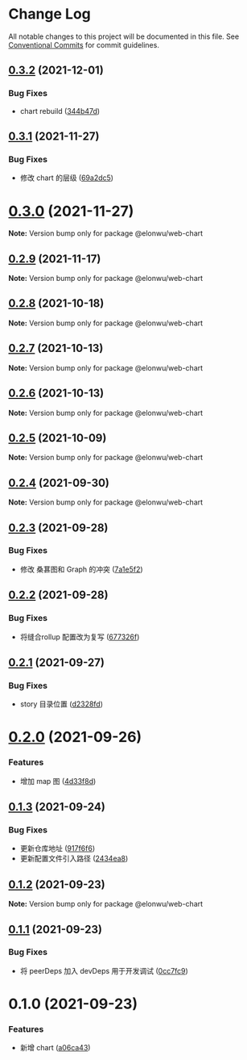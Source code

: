 # Change Log

All notable changes to this project will be documented in this file.
See [Conventional Commits](https://conventionalcommits.org) for commit guidelines.

## [0.3.2](https://github.com/ElonWu/elonwu_ui/compare/@elonwu/web-chart@0.3.1...@elonwu/web-chart@0.3.2) (2021-12-01)


### Bug Fixes

* chart rebuild ([344b47d](https://github.com/ElonWu/elonwu_ui/commit/344b47d74a265f052f41ad410279f83b8b25a786))





## [0.3.1](https://github.com/ElonWu/elonwu_ui/compare/@elonwu/web-chart@0.3.0...@elonwu/web-chart@0.3.1) (2021-11-27)


### Bug Fixes

* 修改 chart 的层级 ([69a2dc5](https://github.com/ElonWu/elonwu_ui/commit/69a2dc5a44e905ec57654c130c83b545f525ac21))





# [0.3.0](https://github.com/ElonWu/elonwu_ui/compare/@elonwu/web-chart@0.2.9...@elonwu/web-chart@0.3.0) (2021-11-27)

**Note:** Version bump only for package @elonwu/web-chart





## [0.2.9](https://github.com/ElonWu/elonwu_ui/compare/@elonwu/web-chart@0.2.8...@elonwu/web-chart@0.2.9) (2021-11-17)

**Note:** Version bump only for package @elonwu/web-chart





## [0.2.8](https://github.com/ElonWu/elonwu_ui/compare/@elonwu/web-chart@0.2.7...@elonwu/web-chart@0.2.8) (2021-10-18)

**Note:** Version bump only for package @elonwu/web-chart





## [0.2.7](https://github.com/ElonWu/elonwu_ui/compare/@elonwu/web-chart@0.2.6...@elonwu/web-chart@0.2.7) (2021-10-13)

**Note:** Version bump only for package @elonwu/web-chart





## [0.2.6](https://github.com/ElonWu/elonwu_ui/compare/@elonwu/web-chart@0.2.5...@elonwu/web-chart@0.2.6) (2021-10-13)

**Note:** Version bump only for package @elonwu/web-chart





## [0.2.5](https://github.com/ElonWu/elonwu_ui/compare/@elonwu/web-chart@0.2.4...@elonwu/web-chart@0.2.5) (2021-10-09)

**Note:** Version bump only for package @elonwu/web-chart





## [0.2.4](https://github.com/ElonWu/elonwu_ui/compare/@elonwu/web-chart@0.2.3...@elonwu/web-chart@0.2.4) (2021-09-30)

**Note:** Version bump only for package @elonwu/web-chart





## [0.2.3](https://github.com/ElonWu/elonwu_ui/compare/@elonwu/web-chart@0.2.2...@elonwu/web-chart@0.2.3) (2021-09-28)


### Bug Fixes

* 修改 桑葚图和 Graph 的冲突 ([7a1e5f2](https://github.com/ElonWu/elonwu_ui/commit/7a1e5f22850d67f4033d1f2652c30c1336a81e31))





## [0.2.2](https://github.com/ElonWu/elonwu_ui/compare/@elonwu/web-chart@0.2.1...@elonwu/web-chart@0.2.2) (2021-09-28)


### Bug Fixes

* 将缝合rollup 配置改为复写 ([677326f](https://github.com/ElonWu/elonwu_ui/commit/677326fb522e0e85f68ea2e6b9b2683e07f3f423))





## [0.2.1](https://github.com/ElonWu/elonwu_ui/compare/@elonwu/web-chart@0.2.0...@elonwu/web-chart@0.2.1) (2021-09-27)


### Bug Fixes

* story 目录位置 ([d2328fd](https://github.com/ElonWu/elonwu_ui/commit/d2328fd217b799b1522c06d2bd2e52e2911d5f61))





# [0.2.0](https://github.com/ElonWu/elonwu_ui/compare/@elonwu/web-chart@0.1.3...@elonwu/web-chart@0.2.0) (2021-09-26)


### Features

* 增加 map 图 ([4d33f8d](https://github.com/ElonWu/elonwu_ui/commit/4d33f8d775694ddfd1b9c02772aebf093e53c61f))





## [0.1.3](https://github.com/ElonWu/elonwu_ui/compare/@elonwu/web-chart@0.1.2...@elonwu/web-chart@0.1.3) (2021-09-24)


### Bug Fixes

* 更新仓库地址 ([917f6f6](https://github.com/ElonWu/elonwu_ui/commit/917f6f6cf2264b35910a944b2b06754027b59099))
* 更新配置文件引入路径 ([2434ea8](https://github.com/ElonWu/elonwu_ui/commit/2434ea87c33a4b9fd6fee7b23abdc6f19e1386c7))





## [0.1.2](https://github.com/ElonWu/elonwu_ui/compare/@elonwu/web-chart@0.1.1...@elonwu/web-chart@0.1.2) (2021-09-23)

**Note:** Version bump only for package @elonwu/web-chart

## [0.1.1](https://github.com/ElonWu/elonwu_ui/compare/@elonwu/web-chart@0.1.0...@elonwu/web-chart@0.1.1) (2021-09-23)

### Bug Fixes

- 将 peerDeps 加入 devDeps 用于开发调试 ([0cc7fc9](https://github.com/ElonWu/elonwu_ui/commit/0cc7fc916f8a2fec473d0bd916e3d08a1fc21c85))

# 0.1.0 (2021-09-23)

### Features

- 新增 chart ([a06ca43](https://github.com/ElonWu/elonwu_ui/commit/a06ca431eb739c74066d2aba513c247f03dc67b1))

